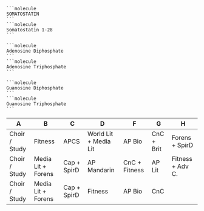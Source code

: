 ````col
```molecule
SOMATOSTATIN
```
```molecule
Somatostatin 1-28
```
````

````col
```molecule
Adenosine Diphosphate
```
```molecule
Adenosine Triphosphate
```
````
````col
```molecule
Guanosine Diphosphate
```
```molecule
Guanosine Triphosphate
```
````

| A             | B                  | C           | D                     | F             | G          | H                |
| ------------- | ------------------ | ----------- | --------------------- | ------------- | ---------- | ---------------- |
| Choir / Study | Fitness            | APCS        | World Lit + Media Lit | AP Bio        | CnC + Brit | Forens + SpirD   |
| Choir / Study | Media Lit + Forens | Cap + SpirD | AP Mandarin           | CnC + Fitness | AP Lit     | Fitness + Adv C. |
| Choir / Study | Media Lit + Forens | Cap + SpirD | Fitness               | AP Bio        | CnC        |                  |
